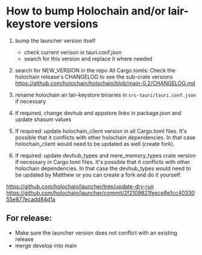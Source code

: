 # How to bump Holochain and/or lair-keystore versions

1. bump the launcher version itself

   - check current verison in tauri.conf.json
   - search for this version and replace it where needed

2. search for NEW_VERSION in the repo
   All Cargo.tomls: Check the holochain release's CHANGELOG to see the sub-crate versions https://github.com/holochain/holochain/blob/main-0.2/CHANGELOG.md

3. rename holochain an lair-keystore binaries in `src-tauri/tauri.conf.json` if necessary

4. if required, change devhub and appstore links in package.json and update shasum values

5. If required: update holochain_client version in all Cargo.toml files. It's possible that it conflicts with other holochain dependencies. In that case holochain_client would need to be updated as well (create fork).

6. If required: update devhub_types and mere_memory_types crate version if necessary in Cargo.toml files. It's possible that it conflicts with other holochain dependencies. In that case the devhub_types would need to be updated by Matthew or you can create a fork and do it yourself.

https://github.com/holochain/launcher/tree/update-dry-run
https://github.com/holochain/launcher/commit/2f2109821feece8e1cc4033055e877ecadd84d1a

## For release:

- Make sure the launcher version does not conflict with an existing release
- merge develop into main
